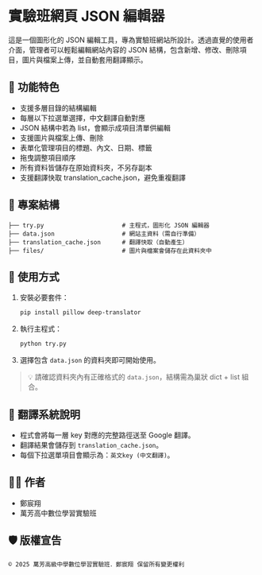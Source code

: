 # 實驗班網頁 JSON 編輯器

這是一個圖形化的 JSON 編輯工具，專為實驗班網站所設計。透過直覺的使用者介面，管理者可以輕鬆編輯網站內容的 JSON 結構，包含新增、修改、刪除項目，圖片與檔案上傳，並自動套用翻譯顯示。

## 🧩 功能特色

- 支援多層目錄的結構編輯
- 每層以下拉選單選擇，中文翻譯自動對應
- JSON 結構中若為 list，會顯示成項目清單供編輯
- 支援圖片與檔案上傳、刪除
- 表單化管理項目的標題、內文、日期、標籤
- 拖曳調整項目順序
- 所有資料皆儲存在原始資料夾，不另存副本
- 支援翻譯快取 translation_cache.json，避免重複翻譯

## 📁 專案結構

```
├── try.py                      # 主程式，圖形化 JSON 編輯器
├── data.json                   # 網站主資料（需自行準備）
├── translation_cache.json      # 翻譯快取（自動產生）
├── files/                      # 圖片與檔案會儲存在此資料夾中
```

## 🚀 使用方式

1. 安裝必要套件：
    ```bash
    pip install pillow deep-translator
    ```

2. 執行主程式：
    ```bash
    python try.py
    ```

3. 選擇包含 `data.json` 的資料夾即可開始使用。

> 💡 請確認資料夾內有正確格式的 `data.json`，結構需為巢狀 dict + list 組合。

## 💬 翻譯系統說明

- 程式會將每一層 key 對應的完整路徑送至 Google 翻譯。
- 翻譯結果會儲存到 `translation_cache.json`。
- 每個下拉選單項目會顯示為：`英文key (中文翻譯)`。

## 👨‍💻 作者

- 鄭宸翔
- 萬芳高中數位學習實驗班

## 🛡️ 版權宣告

```
© 2025 萬芳高級中學數位學習實驗班．鄭宸翔 保留所有變更權利
```
